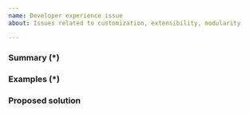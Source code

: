 ```yaml
---
name: Developer experience issue
about: Issues related to customization, extensibility, modularity

---
```


<!---
Please review our guidelines before adding a new issue: [Issue-reporting-guidelines]
Fields marked with (*) are required. Please don't remove the template.
-->

### Summary (*)
<!--- Describe the issue you are experiencing. Include general information, error messages, environments, and so on. -->

### Examples (*)
<!--- Provide code examples or a patch with a test (recommended) to clearly indicate the problem. -->

### Proposed solution
<!--- Suggest your potential solutions for this issue. -->
